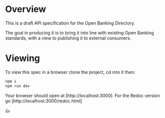 Overview
===

This is a draft API specification for the Open Banking Directory.

The goal in producing it is to bring it into line with existing Open Banking standards, with a view to publishing it to external consumers.

Viewing
===

To view this spec in a browser clone the project, cd into it then:

```bash
npm i
npm run dev
```

Your browser should open at [http://localhost:3000]. For the Redoc version go [http://localhost:3000/redoc.html]

:thumbsup:
